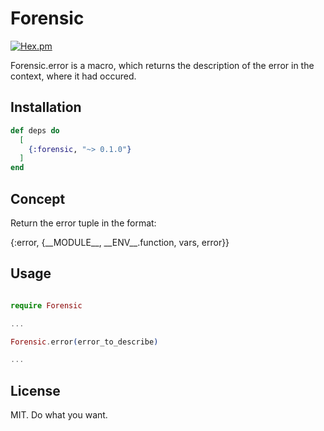 # Forensic

[![Hex.pm](https://img.shields.io/hexpm/v/forensic.svg)](https://hex.pm/packages/forensic)

Forensic.error is a macro, which returns the description of the error in the context, where it had occured.

## Installation

```elixir
def deps do
  [
    {:forensic, "~> 0.1.0"}
  ]
end
```
## Concept

Return the error tuple in the format:

{:error, {\_\_MODULE\_\_, \_\_ENV_\_.function, vars, error}}

## Usage

```elixir

require Forensic

...

Forensic.error(error_to_describe)

...
```

## License

MIT. Do what you want.



